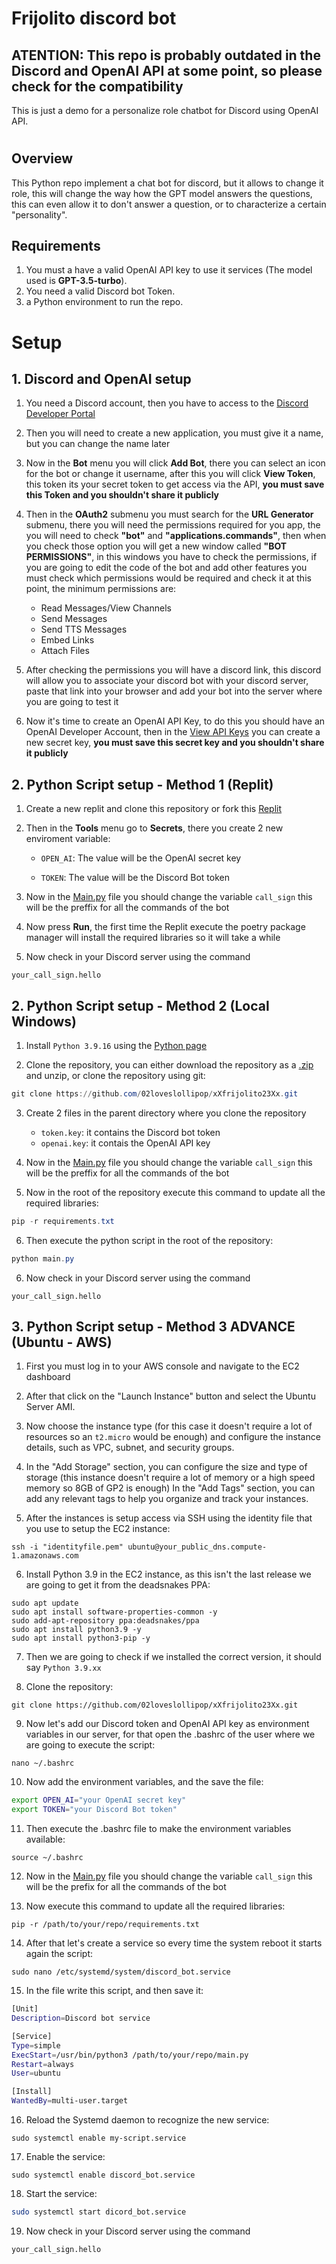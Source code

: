 # Frijolito discord bot
## ATENTION: This repo is probably outdated in the Discord and OpenAI API at some point, so please check for the compatibility
This is just a demo for a personalize role chatbot for Discord using OpenAI API.
#
## Overview
This Python repo implement a chat bot for discord, but it allows to change it role, this will change the way how the GPT model answers the questions, this can even allow it to don't answer a question, or to characterize a certain "personality".

## Requirements

1. You must a have a valid OpenAI API key to use it services (The model used is **GPT-3.5-turbo**).
2. You need a valid Discord bot Token.
3. a Python environment to run the repo.
# Setup
## 1. Discord and OpenAI setup

1. You need a Discord account, then you have to access to the [Discord Developer Portal](https://discord.com/developers/applications)

2. Then you will need to create a new application, you must give it a name, but you can change the name later

3. Now in the **Bot** menu you will click **Add Bot**, there you can select an icon for the bot or change it username, after this you will click **View Token**, this token its your secret token to get access via the API, **you must save this Token and you shouldn't share it publicly**

4. Then in the **OAuth2** submenu you must search for the **URL Generator** submenu, there you will need the permissions required for you app, the you will need to check **"bot"** and **"applications.commands"**, then when you check those option you will get a new window called **"BOT PERMISSIONS"**, in this windows you have to check the permissions, if you are going to edit the code of the bot and add other features you must check which permissions would be required and check it at this point, the minimum permissions are:
    - Read Messages/View Channels
    - Send Messages
    - Send TTS Messages
    - Embed Links
    - Attach Files

5. After checking the permissions you will have a discord link, this discord will allow you to associate your discord bot with your discord server, paste that link into your browser and add your bot into the server where you are going to test it

6. Now it's time to create an OpenAI API Key, to do this you should have an OpenAI Developer Account, then in the [View API Keys](https://platform.openai.com/account/api-keys) you can create a new secret key, **you must save this secret key and you shouldn't share it publicly**

## 2. Python Script setup - Method 1 (Replit)

1. Create a new replit and clone this repository or fork this [Replit](https://replit.com/@02loveslollipop/Frijolito23)

2. Then in the **Tools** menu go to **Secrets**, there you create 2 new enviroment variable:
    - ``OPEN_AI``: The value will be the OpenAI secret key

    - ``TOKEN``: The value will be the Discord Bot token

4. Now in the [Main.py](https://github.com/02loveslollipop/xXfrijolito23Xx/blob/main/main.py) file you should change the variable ``call_sign`` this will be the preffix for all the commands of the bot

5. Now press **Run**, the first time the Replit execute the  poetry package manager will install the required libraries so it will take a while

6. Now check in your Discord server using the command

```discord
your_call_sign.hello
```

## 2. Python Script setup - Method 2 (Local Windows)
1. Install ``Python 3.9.16`` using the [Python page](https://www.python.org/downloads/release/python-3916/)

2. Clone the repository, you can either download the repository as a [.zip](https://github.com/02loveslollipop/xXfrijolito23Xx/archive/refs/heads/main.zip) and unzip, or clone the repository using git:
```powershell
git clone https://github.com/02loveslollipop/xXfrijolito23Xx.git
```

3. Create 2 files in the parent directory where you clone the repository
    - ``token.key``: it contains the Discord bot token
    - ``openai.key``: it contais the OpenAI API key

4. Now in the [Main.py](https://github.com/02loveslollipop/xXfrijolito23Xx/blob/main/main.py) file you should change the variable ``call_sign`` this will be the preffix for all the commands of the bot

5. Now in the root of the repository execute this command to update all the required libraries:

```powershell
pip -r requirements.txt
```

6. Then execute the python script in the root of the repository:

```powershell
python main.py
```

6. Now check in your Discord server using the command

```discord
your_call_sign.hello
```

## 3. Python Script setup - Method 3 **ADVANCE** (Ubuntu - AWS)

1. First you must log in to your AWS console and navigate to the EC2 dashboard

2. After that click on the "Launch Instance" button and select the Ubuntu Server AMI.

3. Now choose the instance type (for this case it doesn't require a lot of resources so an ``t2.micro`` would be enough) and configure the instance details, such as VPC, subnet, and security groups.

4. In the "Add Storage" section, you can configure the size and type of storage (this instance doesn't require a lot of memory or a high speed memory so 8GB of GP2 is enough)
In the "Add Tags" section, you can add any relevant tags to help you organize and track your instances.

5. After the instances is setup access via SSH using the identity file that you use to setup the EC2 instance:

```console
ssh -i "identityfile.pem" ubuntu@your_public_dns.compute-1.amazonaws.com
```

6. Install Python 3.9 in the EC2 instance, as this isn't the last release we are going to get it from the deadsnakes PPA:
```console
sudo apt update
sudo apt install software-properties-common -y
sudo add-apt-repository ppa:deadsnakes/ppa 
sudo apt install python3.9 -y
sudo apt install python3-pip -y
```
7. Then we are going to check if we installed the correct version, it should say ``Python 3.9.xx``

8. Clone the repository:

```console
git clone https://github.com/02loveslollipop/xXfrijolito23Xx.git
```

9. Now let's add our Discord token and OpenAI API key as environment variables in our server, for that open the .bashrc of the user where we are going to execute the script:

```console
nano ~/.bashrc
```

10. Now add the environment variables, and the save the file:

```bash
export OPEN_AI="your OpenAI secret key"
export TOKEN="your Discord Bot token"
```

11. Then execute the .bashrc file to make the environment variables available:

```console
source ~/.bashrc
```

12. Now in the [Main.py](https://github.com/02loveslollipop/xXfrijolito23Xx/blob/main/main.py) file you should change the variable ``call_sign`` this will be the prefix for all the commands of the bot

13. Now execute this command to update all the required libraries:

```console
pip -r /path/to/your/repo/requirements.txt
```

14. After that let's create a service so every time the system reboot it starts again the script:

```console
sudo nano /etc/systemd/system/discord_bot.service
```

15. In the file write this script, and then save it:

```bash
[Unit]
Description=Discord bot service

[Service]
Type=simple
ExecStart=/usr/bin/python3 /path/to/your/repo/main.py
Restart=always
User=ubuntu

[Install]
WantedBy=multi-user.target
```

16. Reload the Systemd daemon to recognize the new service:

```console
sudo systemctl enable my-script.service
```

17. Enable the service:

```console
sudo systemctl enable discord_bot.service
```

18. Start the service:

```bash
sudo systemctl start dicord_bot.service
```

19. Now check in your Discord server using the command

```discord
your_call_sign.hello
```
